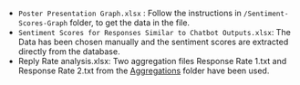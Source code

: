 - `Poster Presentation Graph.xlsx` : Follow the instructions in `/Sentiment-Scores-Graph` folder, to get the data in the file.
- `Sentiment Scores for Responses Similar to Chatbot Outputs.xlsx`: The Data has been chosen manually and the sentiment scores are extracted directly from the database.
- Reply Rate analysis.xlsx: Two aggregation files Response Rate 1.txt and Response Rate 2.txt from the [Aggregations](../Aggregations/) folder have been used.
